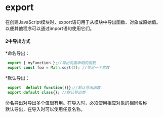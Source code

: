 # export

在创建JavaScript模块时，export语句用于从模块中导出函数、对象或原始值。以便其他程序可以通过import语句使用它们。

#### 2中导出方式

*命名导出：

```javascript ()
 export { myFunction };//导出前面申明的函数
 export const foo = Math.sqrt(2); //导出一个常数
```

*默认导出：

```javascript ()
 export  default function(){};//默认导出函数
 export default class{}; //默认导出类
```

命名导出对导出多个值很有用。在导入时，必须使用相应对象的相同名称  
默认导出，在导入时可以使用任意名称。